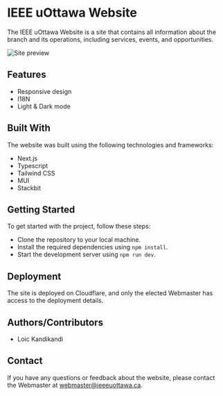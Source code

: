 # IEEE uOttawa Website
The IEEE uOttawa Website is a site that contains all information about the branch and its operations, including services, events, and opportunities.

![Site preview](preview.png)

## Features
- Responsive design
- I18N
- Light & Dark mode

## Built With
The website was built using the following technologies and frameworks:
- Next.js
- Typescript
- Tailwind CSS
- MUI
- Stackbit

## Getting Started
To get started with the project, follow these steps:

- Clone the repository to your local machine.
- Install the required dependencies using `npm install`.
- Start the development server using `npm run dev`.

## Deployment
The site is deployed on Cloudflare, and only the elected Webmaster has access to the deployment details.

## Authors/Contributors
- Loic Kandikandi

## Contact
If you have any questions or feedback about the website, please contact the Webmaster at webmaster@ieeeuottawa.ca.
